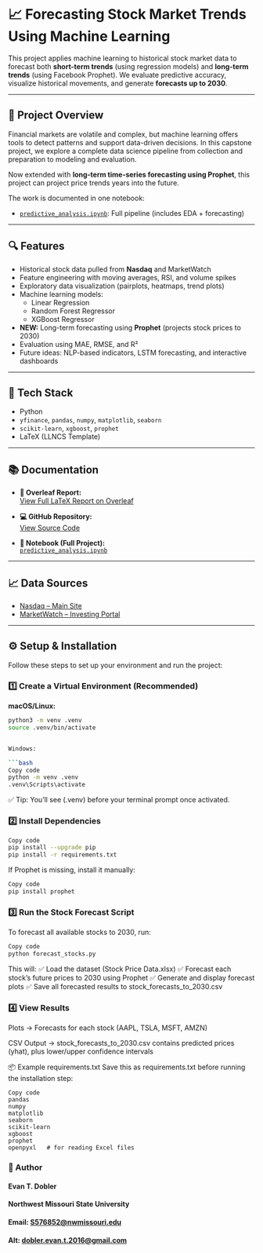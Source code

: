 # 📈 Forecasting Stock Market Trends Using Machine Learning

This project applies machine learning to historical stock market data to forecast both **short-term trends** (using regression models) and **long-term trends** (using Facebook Prophet). We evaluate predictive accuracy, visualize historical movements, and generate **forecasts up to 2030**.

---

## 📄 Project Overview

Financial markets are volatile and complex, but machine learning offers tools to detect patterns and support data-driven decisions. In this capstone project, we explore a complete data science pipeline from collection and preparation to modeling and evaluation.

Now extended with **long-term time-series forecasting using Prophet**, this project can project price trends years into the future.

The work is documented in one notebook:
- [`predictive_analysis.ipynb`](https://github.com/evandobler98/stock_market_capstone/blob/main/predictive_analysis.ipynb): Full pipeline (includes EDA + forecasting)

---

## 🔍 Features

- Historical stock data pulled from **Nasdaq** and MarketWatch
- Feature engineering with moving averages, RSI, and volume spikes
- Exploratory data visualization (pairplots, heatmaps, trend plots)
- Machine learning models:
  - Linear Regression  
  - Random Forest Regressor  
  - XGBoost Regressor  
- **NEW:** Long-term forecasting using **Prophet** (projects stock prices to 2030)  
- Evaluation using MAE, RMSE, and R²  
- Future ideas: NLP-based indicators, LSTM forecasting, and interactive dashboards  

---

## 🧪 Tech Stack

- Python  
- `yfinance`, `pandas`, `numpy`, `matplotlib`, `seaborn`  
- `scikit-learn`, `xgboost`, `prophet`  
- LaTeX (LLNCS Template)

---

## 📚 Documentation

- **📘 Overleaf Report:**  
  [View Full LaTeX Report on Overleaf](https://www.overleaf.com/read/qpmmxndcknyt)

- **💻 GitHub Repository:**  
  [View Source Code](https://github.com/evandobler98/stock_market_capstone)

- **📓 Notebook (Full Project):**  
  [`predictive_analysis.ipynb`](https://github.com/evandobler98/stock_market_capstone/blob/main/predictive_analysis.ipynb)

---

## 📈 Data Sources

- [Nasdaq – Main Site](https://www.nasdaq.com/)  
- [MarketWatch – Investing Portal](https://www.marketwatch.com/investing?mod=top_nav)

---

## ⚙️ Setup & Installation  

Follow these steps to set up your environment and run the project:

### 1️⃣ Create a Virtual Environment (Recommended)

**macOS/Linux:**  
```bash
python3 -m venv .venv
source .venv/bin/activate


Windows:

```bash
Copy code
python -m venv .venv
.venv\Scripts\activate
```
✅ Tip: You’ll see (.venv) before your terminal prompt once activated.

### 2️⃣ Install Dependencies
```bash
Copy code
pip install --upgrade pip  
pip install -r requirements.txt
```
If Prophet is missing, install it manually:

```bash
Copy code
pip install prophet
```

### 3️⃣ Run the Stock Forecast Script
To forecast all available stocks to 2030, run:

```bash
Copy code
python forecast_stocks.py
```
This will:
✅ Load the dataset (Stock Price Data.xlsx)
✅ Forecast each stock’s future prices to 2030 using Prophet
✅ Generate and display forecast plots
✅ Save all forecasted results to stock_forecasts_to_2030.csv

### 4️⃣ View Results
Plots → Forecasts for each stock (AAPL, TSLA, MSFT, AMZN)

CSV Output → stock_forecasts_to_2030.csv contains predicted prices (yhat), plus lower/upper confidence intervals

📦 Example requirements.txt
Save this as requirements.txt before running the installation step:

```text
Copy code
pandas
numpy
matplotlib
seaborn
scikit-learn
xgboost
prophet
openpyxl   # for reading Excel files
```

### 📌 Author
#### Evan T. Dobler
#### Northwest Missouri State University
#### Email: S576852@nwmissouri.edu
#### Alt: dobler.evan.t.2016@gmail.com


